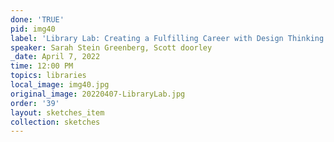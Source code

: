 ```yaml
---
done: 'TRUE'
pid: img40
label: 'Library Lab: Creating a Fulfilling Career with Design Thinking'
speaker: Sarah Stein Greenberg, Scott doorley
_date: April 7, 2022
time: 12:00 PM
topics: libraries
local_image: img40.jpg
original_image: 20220407-LibraryLab.jpg
order: '39'
layout: sketches_item
collection: sketches
---
```

